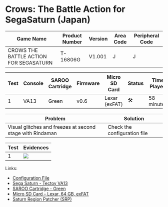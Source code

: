# Crows: The Battle Action for SegaSaturn (Japan)

| Game Name                              | Product Number | Version | Area Code | Peripheral Code |
| -------------------------------------- | -------------- | ------- | --------- | --------------- |
| CROWS THE BATTLE ACTION FOR SEGASATURN | T-16806G       | V1.001  | J         | J               |

| Test | Console | SAROO Cartridge | Firmware | Micro SD Card | Status              | Time Played |
| ---- | ------- | --------------- | -------- | ------------- | ------------------- | ----------- |
| 1    | VA13    | Green           | v0.6     | Lexar (exFAT) | :hammer_and_wrench: | 58 minutes  |

| Problem                                                   | Solution                     |
| --------------------------------------------------------- | ---------------------------- |
| Visual glitches and freezes at second stage with Rindaman | Check the configuration file |

| Test | Evidences                                                                                        |
| ---- | ------------------------------------------------------------------------------------------------ |
| 1    | [![](https://img.youtube.com/vi/bKRZocULtmM/0.jpg)](https://www.youtube.com/watch?v=bKRZocULtmM) |

Links:

- [Configuration File](https://github.com/williamdsw/saroo-configuration-list/blob/master/Regions/Retails/Japan/T-16806G/README.md)
- [Sega Saturn - Tectoy VA13](../../../../Info/Consoles/VA13/README.md)
- [SAROO Cartridge - Green](../../../../Info/Cartridges/RetroGameParadiseStore/1.32F/README.md)
- [Micro SD Card - Lexar, 64 GB, exFAT](../../../../Info/SdCards/Lexar/64GB/exfat/README.md)
- [Saturn Region Patcher (SRP)](https://segaxtreme.net/resources/saturn-region-patcher.81/download)
